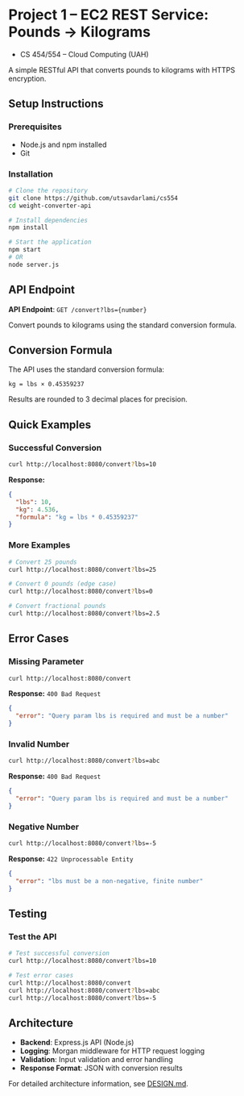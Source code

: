 # Project 1 – EC2 REST Service: Pounds → Kilograms

- CS 454/554 – Cloud Computing (UAH)

A simple RESTful API that converts pounds to kilograms with HTTPS encryption.

## Setup Instructions

### Prerequisites
- Node.js and npm installed
- Git

### Installation

```bash
# Clone the repository
git clone https://github.com/utsavdarlami/cs554
cd weight-converter-api

# Install dependencies
npm install

# Start the application
npm start
# OR
node server.js
```

## API Endpoint

**API Endpoint**: `GET /convert?lbs={number}`

Convert pounds to kilograms using the standard conversion formula.

## Conversion Formula

The API uses the standard conversion formula:
```
kg = lbs × 0.45359237
```

Results are rounded to 3 decimal places for precision.


## Quick Examples

### Successful Conversion
```bash
curl http://localhost:8080/convert?lbs=10
```
**Response:**
```json
{
  "lbs": 10,
  "kg": 4.536,
  "formula": "kg = lbs * 0.45359237"
}
```

### More Examples
```bash
# Convert 25 pounds
curl http://localhost:8080/convert?lbs=25

# Convert 0 pounds (edge case)
curl http://localhost:8080/convert?lbs=0

# Convert fractional pounds
curl http://localhost:8080/convert?lbs=2.5
```

## Error Cases

### Missing Parameter
```bash
curl http://localhost:8080/convert
```
**Response:** `400 Bad Request`
```json
{
  "error": "Query param lbs is required and must be a number"
}
```

### Invalid Number
```bash
curl http://localhost:8080/convert?lbs=abc
```
**Response:** `400 Bad Request`
```json
{
  "error": "Query param lbs is required and must be a number"
}
```

### Negative Number
```bash
curl http://localhost:8080/convert?lbs=-5
```
**Response:** `422 Unprocessable Entity`
```json
{
  "error": "lbs must be a non-negative, finite number"
}
```

## Testing

### Test the API
```bash
# Test successful conversion
curl http://localhost:8080/convert?lbs=10

# Test error cases
curl http://localhost:8080/convert
curl http://localhost:8080/convert?lbs=abc
curl http://localhost:8080/convert?lbs=-5
```

## Architecture

- **Backend**: Express.js API (Node.js)
- **Logging**: Morgan middleware for HTTP request logging
- **Validation**: Input validation and error handling
- **Response Format**: JSON with conversion results

For detailed architecture information, see [DESIGN.md](DESIGN.md).
